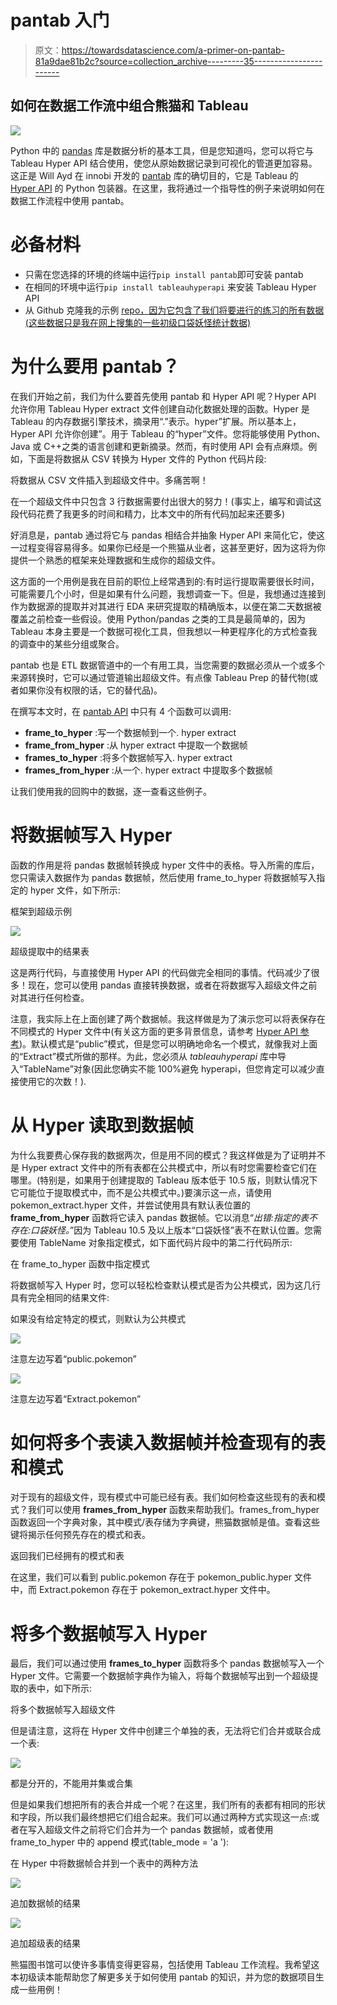 # pantab 入门

> 原文：<https://towardsdatascience.com/a-primer-on-pantab-81a9dae81b2c?source=collection_archive---------35----------------------->

## 如何在数据工作流中组合熊猫和 Tableau

![](img/4571e657a94571ac3b3278fae255f442.png)

Python 中的 [pandas](https://pandas.pydata.org/) 库是数据分析的基本工具，但是您知道吗，您可以将它与 Tableau Hyper API 结合使用，使您从原始数据记录到可视化的管道更加容易。这正是 Will Ayd 在 innobi 开发的 [pantab](https://pantab.readthedocs.io/en/latest/index.html) 库的确切目的，它是 Tableau 的 [Hyper API](https://help.tableau.com/current/api/hyper_api/en-us/index.html) 的 Python 包装器。在这里，我将通过一个指导性的例子来说明如何在数据工作流程中使用 pantab。

# 必备材料

*   只需在您选择的环境的终端中运行`pip install pantab`即可安装 pantab
*   在相同的环境中运行`pip install tableauhyperapi` 来安装 Tableau Hyper API
*   从 Github 克隆我的示例 [repo，因为它包含了我们将要进行的练习的所有数据(这些数据只是我在网上搜集的一些初级口袋妖怪统计数据)](https://github.com/c-l-nguyen/pantab-pokemon)

# 为什么要用 pantab？

在我们开始之前，我们为什么要首先使用 pantab 和 Hyper API 呢？Hyper API 允许你用 Tableau Hyper extract 文件创建自动化数据处理的函数。Hyper 是 Tableau 的内存数据引擎技术，摘录用“.”表示。hyper”扩展。所以基本上，Hyper API 允许你创建”。用于 Tableau 的“hyper”文件。您将能够使用 Python、Java 或 C++之类的语言创建和更新摘录。然而，有时使用 API 会有点麻烦。例如，下面是将数据从 CSV 转换为 Hyper 文件的 Python 代码片段:

将数据从 CSV 文件插入到超级文件中。多痛苦啊！

在一个超级文件中只包含 3 行数据需要付出很大的努力！(事实上，编写和调试这段代码花费了我更多的时间和精力，比本文中的所有代码加起来还要多)

好消息是，pantab 通过将它与 pandas 相结合并抽象 Hyper API 来简化它，使这一过程变得容易得多。如果你已经是一个熊猫从业者，这甚至更好，因为这将为你提供一个熟悉的框架来处理数据和生成你的超级文件。

这方面的一个用例是我在目前的职位上经常遇到的:有时运行提取需要很长时间，可能需要几个小时，但是如果有什么问题，我想调查一下。但是，我想通过连接到作为数据源的提取并对其进行 EDA 来研究提取的精确版本，以便在第二天数据被覆盖之前检查一些假设。使用 Python/pandas 之类的工具是最简单的，因为 Tableau 本身主要是一个数据可视化工具，但我想以一种更程序化的方式检查我的调查中的某些分组或聚合。

pantab 也是 ETL 数据管道中的一个有用工具，当您需要的数据必须从一个或多个来源转换时，它可以通过管道输出超级文件。有点像 Tableau Prep 的替代物(或者如果你没有权限的话，它的替代品)。

在撰写本文时，在 [pantab API](https://pantab.readthedocs.io/en/latest/api.html) 中只有 4 个函数可以调用:

*   **frame_to_hyper** :写一个数据帧到一个. hyper extract
*   **frame_from_hyper** :从 hyper extract 中提取一个数据帧
*   **frames_to_hyper** :将多个数据帧写入. hyper extract
*   **frames_from_hyper** :从一个. hyper extract 中提取多个数据帧

让我们使用我的回购中的数据，逐一查看这些例子。

# 将数据帧写入 Hyper

函数的作用是将 pandas 数据帧转换成 hyper 文件中的表格。导入所需的库后，您只需读入数据作为 pandas 数据帧，然后使用 frame_to_hyper 将数据帧写入指定的 hyper 文件，如下所示:

框架到超级示例

![](img/aa85733a3698fbe0bc960d2c1e52fca7.png)

超级提取中的结果表

这是两行代码，与直接使用 Hyper API 的代码做完全相同的事情。代码减少了很多！现在，您可以使用 pandas 直接转换数据，或者在将数据写入超级文件之前对其进行任何检查。

注意，我实际上在上面创建了两个数据帧。我这样做是为了演示您可以将表保存在不同模式的 Hyper 文件中(有关这方面的更多背景信息，请参考 [Hyper API 参考](https://help.tableau.com/current/api/hyper_api/en-us/docs/hyper_api_create_update.html))。默认模式是“public”模式，但是您可以明确地命名一个模式，就像我对上面的“Extract”模式所做的那样。为此，您必须从 *tableauhyperapi* 库中导入“TableName”对象(因此您确实不能 100%避免 hyperapi，但您肯定可以减少直接使用它的次数！).

# 从 Hyper 读取到数据帧

为什么我要费心保存我的数据两次，但是用不同的模式？我这样做是为了证明并不是 Hyper extract 文件中的所有表都在公共模式中，所以有时您需要检查它们在哪里。(特别是，如果用于创建提取的 Tableau 版本低于 10.5 版，则默认情况下它可能位于提取模式中，而不是公共模式中。)要演示这一点，请使用 pokemon_extract.hyper 文件，并尝试使用具有默认表位置的 **frame_from_hyper** 函数将它读入 pandas 数据帧。它以消息“*出错:指定的表不存在:口袋妖怪。*”因为 Tableau 10.5 及以上版本“口袋妖怪”表不在默认位置。您需要使用 TableName 对象指定模式，如下面代码片段中的第二行代码所示:

在 frame_to_hyper 函数中指定模式

将数据帧写入 Hyper 时，您可以轻松检查默认模式是否为公共模式，因为这几行具有完全相同的结果文件:

如果没有给定特定的模式，则默认为公共模式

![](img/aa85733a3698fbe0bc960d2c1e52fca7.png)

注意左边写着“public.pokemon”

![](img/11936f5d869e6f4787c499a1d201a527.png)

注意左边写着“Extract.pokemon”

# 如何将多个表读入数据帧并检查现有的表和模式

对于现有的超级文件，现有模式中可能已经有表。我们如何检查这些现有的表和模式？我们可以使用 **frames_from_hyper** 函数来帮助我们。frames_from_hyper 函数返回一个字典对象，其中模式/表存储为字典键，熊猫数据帧是值。查看这些键将揭示任何预先存在的模式和表。

返回我们已经拥有的模式和表

在这里，我们可以看到 public.pokemon 存在于 pokemon_public.hyper 文件中，而 Extract.pokemon 存在于 pokemon_extract.hyper 文件中。

# 将多个数据帧写入 Hyper

最后，我们可以通过使用 **frames_to_hyper** 函数将多个 pandas 数据帧写入一个 Hyper 文件。它需要一个数据帧字典作为输入，将每个数据帧写出到一个超级提取的表中，如下所示:

将多个数据帧写入超级文件

但是请注意，这将在 Hyper 文件中创建三个单独的表，无法将它们合并或联合成一个表:

![](img/a8a7796482b07a5d0cfb5ea875469d2b.png)

都是分开的，不能用并集或合集

但是如果我们想把所有的表合并成一个呢？在这里，我们所有的表都有相同的形状和字段，所以我们最终想把它们组合起来。我们可以通过两种方式实现这一点:或者在写入超级文件之前将它们合并为一个 pandas 数据帧，或者使用 frame_to_hyper 中的 append 模式(table_mode = 'a '):

在 Hyper 中将数据帧合并到一个表中的两种方法

![](img/2e24c39a0989141510efd54a62e16157.png)

追加数据帧的结果

![](img/4aa5adb761dd5362f27e25fe95a67f8a.png)

追加超级表的结果

熊猫图书馆可以使许多事情变得更容易，包括使用 Tableau 工作流程。我希望这本初级读本能帮助您了解更多关于如何使用 pantab 的知识，并为您的数据项目生成一些用例！